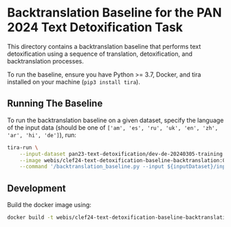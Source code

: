 # Backtranslation Baseline for the PAN 2024 Text Detoxification Task

This directory contains a backtranslation baseline that performs text detoxification using a sequence of translation, detoxification, and backtranslation processes.

To run the baseline, ensure you have Python >= 3.7, Docker, and tira installed on your machine (`pip3 install tira`).

## Running The Baseline

To run the backtranslation baseline on a given dataset, specify the language of the input data (should be one of `['am', 'es', 'ru', 'uk', 'en', 'zh', 'ar', 'hi', 'de']`), run:

```bash
tira-run \
    --input-dataset pan23-text-detoxification/dev-de-20240305-training \
    --image webis/clef24-text-detoxification-baseline-backtranslation:0.0.1 \
    --command '/backtranslation_baseline.py --input ${inputDataset}/input.jsonl --output ${outputDir}/references.jsonl --language de'
```

## Development

Build the docker image using:

```bash
docker build -t webis/clef24-text-detoxification-baseline-backtranslation:0.0.1 .
```
